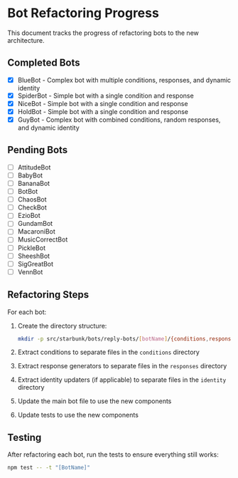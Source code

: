 # Bot Refactoring Progress

This document tracks the progress of refactoring bots to the new architecture.

## Completed Bots

- [x] BlueBot - Complex bot with multiple conditions, responses, and dynamic identity
- [x] SpiderBot - Simple bot with a single condition and response
- [x] NiceBot - Simple bot with a single condition and response
- [x] HoldBot - Simple bot with a single condition and response
- [x] GuyBot - Complex bot with combined conditions, random responses, and dynamic identity

## Pending Bots

- [ ] AttitudeBot
- [ ] BabyBot
- [ ] BananaBot
- [ ] BotBot
- [ ] ChaosBot
- [ ] CheckBot
- [ ] EzioBot
- [ ] GundamBot
- [ ] MacaroniBot
- [ ] MusicCorrectBot
- [ ] PickleBot
- [ ] SheeshBot
- [ ] SigGreatBot
- [ ] VennBot

## Refactoring Steps

For each bot:

1. Create the directory structure:

    ```bash
    mkdir -p src/starbunk/bots/reply-bots/[botName]/{conditions,responses,identity,utils}
    ```

2. Extract conditions to separate files in the `conditions` directory

3. Extract response generators to separate files in the `responses` directory

4. Extract identity updaters (if applicable) to separate files in the `identity` directory

5. Update the main bot file to use the new components

6. Update tests to use the new components

## Testing

After refactoring each bot, run the tests to ensure everything still works:

```bash
npm test -- -t "[BotName]"
```
